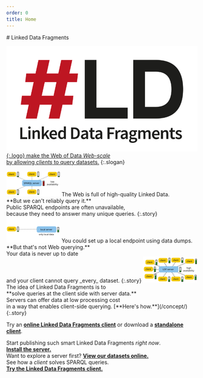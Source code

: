 ```yaml
---
order: 0
title: Home
---
```


<div id="billboard" markdown="1">
# Linked Data Fragments

[![Linked Data Fragments](/images/logo.svg){:.logo}
make the Web of Data _Web-scale_
<br>
by allowing _clients_ to query datasets.](/concept/)
{:.slogan}
</div>

<img src="/images/sparql.svg" class="aside" alt="" />
The Web is full of high-quality Linked Data.
<br>
**But we can't reliably query it.**
<br>
Public SPARQL endpoints are often unavailable,
<br>
because they need to answer many unique queries.
{:.story}


<img src="/images/local.svg" class="aside" alt="" />
You could set up a local endpoint using data dumps.
<br>
**But that's not Web querying.**
<br>
Your data is never up to date
<br>
and your client cannot query _every_ dataset.
{:.story}

<img src="/images/ldf.svg" class="aside" alt="" />
The idea of Linked Data Fragments is to
<br>
**solve queries at the client side with server data.**
<br>
Servers can offer data at low processing cost
<br>
in a way that enables client-side querying.
[**Here's how.**](/concept/)
{:.story}

Try an [**online Linked Data Fragments client**](http://client.linkeddatafragments.org/)
or download a [**standalone client**](https://github.com/LinkedDataFragments/Client).

Start publishing such smart Linked Data Fragments _right now_.
[**Install the server.**](/software/)
<br>
Want to explore a server first?
[**View our datasets online.**](/data/)
<br>
See how a _client_ solves SPARQL queries.
[**Try the Linked Data Fragments client.**](/data/)
